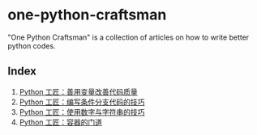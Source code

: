 # one-python-craftsman

"One Python Craftsman" is a collection of articles on how to write better python codes.

## Index

1. [Python 工匠：善用变量改善代码质量](zh_CN/1-using-variables-well.md)
2. [Python 工匠：编写条件分支代码的技巧](zh_CN/2-if-else-block-secrets.md)
3. [Python 工匠：使用数字与字符串的技巧](zh_CN/3-tips-on-numbers-and-strings.md)
3. [Python 工匠：容器的门道](zh_CN/4-mastering-container-types.md)
